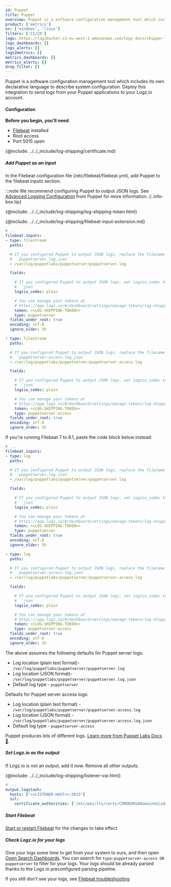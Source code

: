 ```yaml
---
id: Puppet
title: Puppet
overview: Puppet is a software configuration management tool which includes its own declarative language to describe system configuration. Deploy this integration to send logs from your Puppet applications to your Logz,io account.
product: ['metrics']
os: ['windows', 'linux']
filters: ['CI/CD']
logo: https://logzbucket.s3.eu-west-1.amazonaws.com/logz-docs/shipper-logos/puppet.png
logs_dashboards: []
logs_alerts: []
logs2metrics: []
metrics_dashboards: []
metrics_alerts: []
drop_filter: []
---
```



Puppet is a software configuration management tool which includes its own declarative language to describe system configuration. Deploy this integration to send logs from your Puppet applications to your Logz,io account. 

#### Configuration

**Before you begin, you'll need**:

* [Filebeat](https://www.elastic.co/guide/en/beats/filebeat/current/filebeat-installation.html) installed
* Root access
* Port 5015 open

 

{@include: ../../_include/log-shipping/certificate.md}

##### Add Puppet as an input

In the Filebeat configuration file (/etc/filebeat/filebeat.yml), add Puppet to the filebeat.inputs section.


:::note
We recommend configuring Puppet to output JSON logs. See [Advanced Logging Configuration](https://puppet.com/docs/puppetserver/5.1/config_logging_advanced.html) from Puppet for more information.
{:.info-box.tip}
 

{@include: ../../_include/log-shipping/log-shipping-token.html}

{@include: ../../_include/log-shipping/filebeat-input-extension.md}


```yaml
# ...
filebeat.inputs:
- type: filestream
  paths:

  # If you configured Puppet to output JSON logs, replace the filename with
  #  `puppetserver.log.json`
  - /var/log/puppetlabs/puppetserver/puppetserver.log

  fields:

    # If you configured Puppet to output JSON logs, set logzio_codec to
    #  `json`
    logzio_codec: plain

    # You can manage your tokens at
    # https://app.logz.io/#/dashboard/settings/manage-tokens/log-shipping
    token: <<LOG-SHIPPING-TOKEN>>
    type: puppetserver
  fields_under_root: true
  encoding: utf-8
  ignore_older: 3h

- type: filestream
  paths:

  # If you configured Puppet to output JSON logs, replace the filename with
  #  `puppetserver-access.log.json`
  - /var/log/puppetlabs/puppetserver/puppetserver-access.log

  fields:

    # If you configured Puppet to output JSON logs, set logzio_codec to
    #  `json`
    logzio_codec: plain

    # You can manage your tokens at
    # https://app.logz.io/#/dashboard/settings/manage-tokens/log-shipping
    token: <<LOG-SHIPPING-TOKEN>>
    type: puppetserver-access
  fields_under_root: true
  encoding: utf-8
  ignore_older: 3h
```

If you're running Filebeat 7 to 8.1, paste the code block below instead:


```yaml
# ...
filebeat.inputs:
- type: log
  paths:

  # If you configured Puppet to output JSON logs, replace the filename with
  #  `puppetserver.log.json`
  - /var/log/puppetlabs/puppetserver/puppetserver.log

  fields:

    # If you configured Puppet to output JSON logs, set logzio_codec to
    #  `json`
    logzio_codec: plain

    # You can manage your tokens at
    # https://app.logz.io/#/dashboard/settings/manage-tokens/log-shipping
    token: <<LOG-SHIPPING-TOKEN>>
    type: puppetserver
  fields_under_root: true
  encoding: utf-8
  ignore_older: 3h

- type: log
  paths:

  # If you configured Puppet to output JSON logs, replace the filename with
  #  `puppetserver-access.log.json`
  - /var/log/puppetlabs/puppetserver/puppetserver-access.log

  fields:

    # If you configured Puppet to output JSON logs, set logzio_codec to
    #  `json`
    logzio_codec: plain

    # You can manage your tokens at
    # https://app.logz.io/#/dashboard/settings/manage-tokens/log-shipping
    token: <<LOG-SHIPPING-TOKEN>>
    type: puppetserver-access
  fields_under_root: true
  encoding: utf-8
  ignore_older: 3h
```



The above assumes the following defaults for Puppet server logs:

* Log location (plain text format)- `/var/log/puppetlabs/puppetserver/puppetserver.log`
* Log location (JSON format)- `/var/log/puppetlabs/puppetserver/puppetserver.log.json`
* Default log type - `puppetserver`

Defaults for Puppet server access logs:

* Log location (plain text format) - `/var/log/puppetlabs/puppetserver/puppetserver-access.log`
* Log location (JSON format) - `/var/log/puppetlabs/puppetserver/puppetserver-access.log.json`
* Default log type - `puppetserver-access`

Puppet produces lots of different logs. [Learn more from Puppet Labs Docs 🔗](https://puppet.com/docs/pe/2018.1/what_gets_installed_and_where.html#log-files-installed).

##### Set Logz.io as the output

If Logz.io is not an output, add it now.
Remove all other outputs.

{@include: ../../_include/log-shipping/listener-var.html} 

```yaml
# ...
output.logstash:
  hosts: ["<<LISTENER-HOST>>:5015"]
  ssl:
    certificate_authorities: ['/etc/pki/tls/certs/COMODORSADomainValidationSecureServerCA.crt']
```

##### Start Filebeat

[Start or restart Filebeat](https://www.elastic.co/guide/en/beats/filebeat/master/filebeat-starting.html) for the changes to take effect.

##### Check Logz.io for your logs

Give your logs some time to get from your system to ours, and then open [Open Search Dashboards](https://app.logz.io/#/dashboard/osd). You can search for `type:puppetserver-access OR puppetserver` to filter for your logs. Your logs should be already parsed thanks to the Logz.io preconfigured parsing pipeline.


If you still don't see your logs, see [Filebeat troubleshooting](https://docs.logz.io/shipping/log-sources/filebeat.html#troubleshooting).

  
